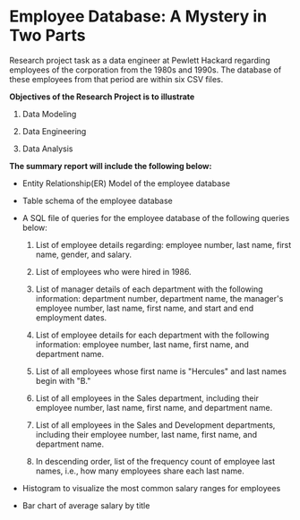 # Employee Database: A Mystery in Two Parts

Research project task as a data engineer at Pewlett Hackard regarding employees of the corporation from the 1980s and 1990s. 
The database of these employees from that period are within six CSV files.

**Objectives of the Research Project is to illustrate**
1. Data Modeling

2. Data Engineering

3. Data Analysis

**The summary report will include the following below:**
- Entity Relationship(ER) Model of the employee database

- Table schema of the employee database

- A SQL file of queries for the employee database of the following queries below:
	1. List of employee details regarding: employee number, last name, first name, gender, and salary.

	2. List of employees who were hired in 1986.

	3. List of manager details of each department with the following information: department number, department name, the manager's employee number, last name, first name, and start and end employment dates.

	4. List of employee details for each department with the following information: employee number, last name, first name, and department name.

	5. List of all employees whose first name is "Hercules" and last names begin with "B."
	
	6. List of all employees in the Sales department, including their employee number, last name, first name, and department name.

	7. List of all employees in the Sales and Development departments, including their employee number, last name, first name, and department name.

	8. In descending order, list of the frequency count of employee last names, i.e., how many employees share each last name. 

- Histogram to visualize the most common salary ranges for employees

- Bar chart of average salary by title